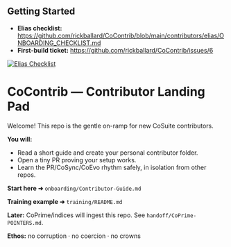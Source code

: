 <!-- GETTING-STARTED -->
## Getting Started

- **Elias checklist:** https://github.com/rickballard/CoContrib/blob/main/contributors/elias/ONBOARDING_CHECKLIST.md
- **First-build ticket:** https://github.com/rickballard/CoContrib/issues/6

[![Elias Checklist](https://img.shields.io/badge/Elias-Checklist-blue)](https://github.com/rickballard/CoContrib/blob/main/contributors/elias/ONBOARDING_CHECKLIST.md)

# CoContrib — Contributor Landing Pad

Welcome! This repo is the gentle on-ramp for new CoSuite contributors.

**You will:**
- Read a short guide and create your personal contributor folder.
- Open a tiny PR proving your setup works.
- Learn the PR/CoSync/CoEvo rhythm safely, in isolation from other repos.

**Start here ➜** `onboarding/Contributor-Guide.md`

**Training example ➜** `training/README.md`

**Later:** CoPrime/indices will ingest this repo. See `handoff/CoPrime-POINTERS.md`.

**Ethos:** no corruption · no coercion · no crowns


